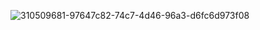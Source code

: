 ![310509681-97647c82-74c7-4d46-96a3-d6fc6d973f08](https://github.com/aashiqui2/Html-and-CSS-Project/assets/89082046/a4d9efd3-69bc-45e1-92dc-3f0f3a23c052)
